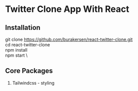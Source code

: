 # Twitter Clone App With React

## Installation

  git clone https://github.com/burakersen/react-twitter-clone.git \
  cd react-twitter-clone \
  npm install \
  npm start \

## Core Packages
1. Tailwindcss - styling